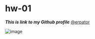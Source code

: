 # hw-01
***This is link to my Github profile*** [@erpator](https://duckduckgo.com)

![image](https://user-images.githubusercontent.com/83372457/227228952-137fbe20-ff1f-40a7-b1f4-3af31872e017.png)
